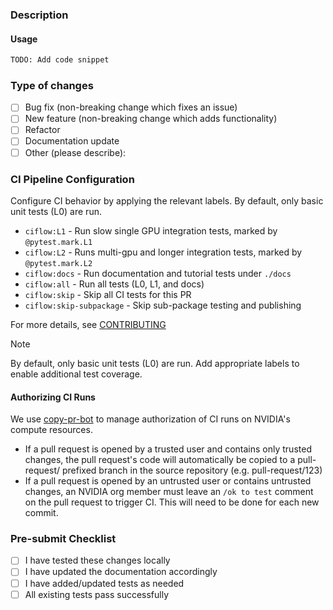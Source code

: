 ### Description
<!-- Provide a detailed description of the changes in this PR -->

#### Usage
<!--- How does a user interact with the changed code -->
```python
TODO: Add code snippet
```

### Type of changes
<!-- Mark the relevant option with an [x] -->

- [ ]  Bug fix (non-breaking change which fixes an issue)
- [ ]  New feature (non-breaking change which adds functionality)
- [ ]  Refactor
- [ ]  Documentation update
- [ ]  Other (please describe):

### CI Pipeline Configuration
Configure CI behavior by applying the relevant labels. By default, only basic unit tests (L0) are run.

- `ciflow:L1` - Run slow single GPU integration tests, marked by `@pytest.mark.L1`
- `ciflow:L2` - Runs multi-gpu and longer integration tests, marked by `@pytest.mark.L2`
- `ciflow:docs` - Run documentation and tutorial tests under `./docs`
- `ciflow:all` - Run all tests (L0, L1, and docs)
- `ciflow:skip` - Skip all CI tests for this PR
- `ciflow:skip-subpackage` - Skip sub-package testing and publishing

For more details, see [CONTRIBUTING](CONTRIBUTING.md)

> [!NOTE]
> By default, only basic unit tests (L0) are run. Add appropriate labels to enable additional test coverage.

#### Authorizing CI Runs

We use [copy-pr-bot](https://docs.gha-runners.nvidia.com/apps/copy-pr-bot/#automation) to manage authorization of CI
runs on NVIDIA's compute resources.

* If a pull request is opened by a trusted user and contains only trusted changes, the pull request's code will
  automatically be copied to a pull-request/ prefixed branch in the source repository (e.g. pull-request/123)
* If a pull request is opened by an untrusted user or contains untrusted changes, an NVIDIA org member must leave an
  `/ok to test` comment on the pull request to trigger CI. This will need to be done for each new commit.

### Pre-submit Checklist
<!--- Ensure all items are completed before submitting -->

 - [ ] I have tested these changes locally
 - [ ] I have updated the documentation accordingly
 - [ ] I have added/updated tests as needed
 - [ ] All existing tests pass successfully
